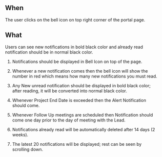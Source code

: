 ## When  

The user clicks on the bell icon on top right corner of the portal page. 

## What 

Users can see new notifications in bold black color and already read notification should be in   normal black color. 

1. Notifications should be displayed in Bell Icon on top of the page. 

2. Whenever a new notification comes then the bell icon will show the number in red which means how many new notifications you must read. 

3. Any New unread notification should be displayed in bold black color; after reading, it will be converted into normal black color. 

4. Whenever Project End Date is exceeded then the Alert Notification should come. 

5. Whenever Follow Up meetings are scheduled then Notification should come one day prior to the day of meeting with the Lead. 

6. Notifications already read will be automatically deleted after 14 days (2 weeks). 

7. The latest 20 notifications will be displayed; rest can be seen by scrolling down.